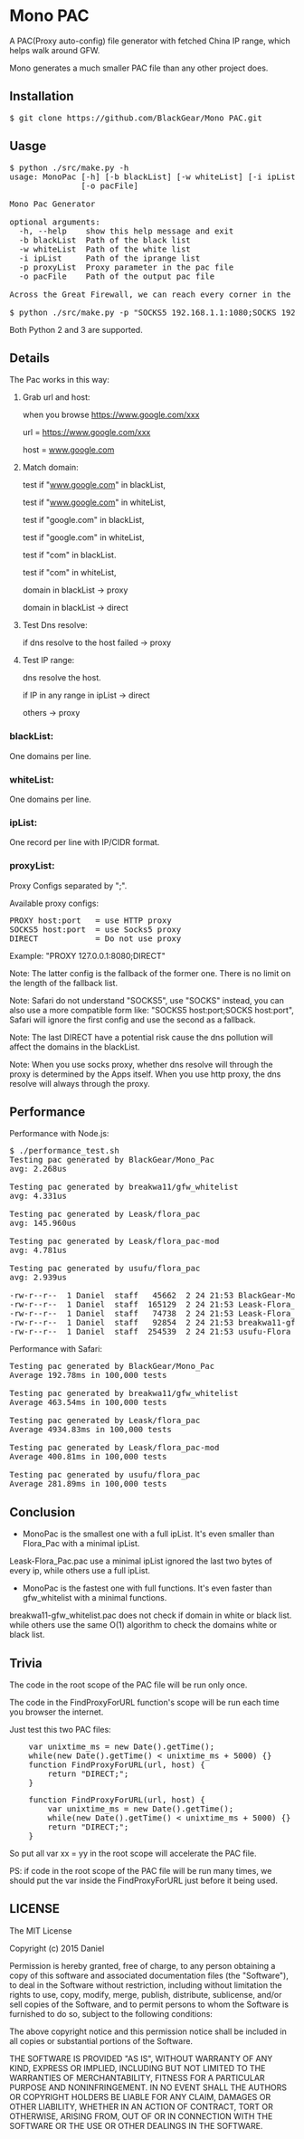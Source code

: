# Mono PAC

A PAC(Proxy auto-config) file generator with fetched China IP range, which helps walk around GFW.

Mono generates a much smaller PAC file than any other project does.

## Installation
<pre>
$ git clone https://github.com/BlackGear/Mono_PAC.git
</pre>

## Uasge
<pre>
$ python ./src/make.py -h
usage: MonoPac [-h] [-b blackList] [-w whiteList] [-i ipList] -p proxyList
               [-o pacFile]

Mono Pac Generator

optional arguments:
  -h, --help    show this help message and exit
  -b blackList  Path of the black list
  -w whiteList  Path of the white list
  -i ipList     Path of the iprange list
  -p proxyList  Proxy parameter in the pac file
  -o pacFile    Path of the output pac file

Across the Great Firewall, we can reach every corner in the world.

$ python ./src/make.py -p "SOCKS5 192.168.1.1:1080;SOCKS 192.168.1.1:1080" -o ./proxy.pac
</pre>
Both Python 2 and 3 are supported.

## Details

The Pac works in this way:

1. Grab url and host:

    when you browse https://www.google.com/xxx

    url = https://www.google.com/xxx

    host = www.google.com

2. Match domain:

    test if "www.google.com" in blackList,

    test if "www.google.com" in whiteList,

    test if     "google.com" in blackList,

    test if     "google.com" in whiteList,

    test if            "com" in blackList.

    test if            "com" in whiteList,

    domain in blackList -> proxy

    domain in blackList -> direct

3. Test Dns resolve:

    if dns resolve to the host failed -> proxy

4. Test IP range:

    dns resolve the host.

    if IP in any range in ipList -> direct

    others -> proxy

### blackList:

One domains per line.

### whiteList:

One domains per line.

### ipList:

One record per line with IP/CIDR format.

### proxyList:

Proxy Configs separated by ";".

Available proxy configs:
<pre>
PROXY host:port   = use HTTP proxy
SOCKS5 host:port  = use Socks5 proxy
DIRECT            = Do not use proxy
</pre>

Example: "PROXY 127.0.0.1:8080;DIRECT"

Note: The latter config is the fallback of the former one. There is no limit on the length of the fallback list.

Note: Safari do not understand "SOCKS5", use "SOCKS" instead, you can also use a more compatible form like: "SOCKS5 host:port;SOCKS host:port", Safari will ignore the first config and use the second as a fallback.

Note: The last DIRECT have a potential risk cause the dns pollution will affect the domains in the blackList.

Note: When you use socks proxy, whether dns resolve will through the proxy is determined by the Apps itself. When you use http proxy, the dns resolve will always through the proxy.

## Performance
Performance with Node.js:
<pre>
$ ./performance_test.sh
Testing pac generated by BlackGear/Mono_Pac
avg: 2.268us

Testing pac generated by breakwa11/gfw_whitelist
avg: 4.331us

Testing pac generated by Leask/flora_pac
avg: 145.960us

Testing pac generated by Leask/flora_pac-mod
avg: 4.781us

Testing pac generated by usufu/flora_pac
avg: 2.939us

-rw-r--r--  1 Daniel  staff   45662  2 24 21:53 BlackGear-Mono_Pac.pac
-rw-r--r--  1 Daniel  staff  165129  2 24 21:53 Leask-Flora_Pac-mod.pac
-rw-r--r--  1 Daniel  staff   74738  2 24 21:53 Leask-Flora_Pac.pac
-rw-r--r--  1 Daniel  staff   92854  2 24 21:53 breakwa11-gfw_whitelist.pac
-rw-r--r--  1 Daniel  staff  254539  2 24 21:53 usufu-Flora_Pac.pac
</pre>

Performance with Safari:
<pre>
Testing pac generated by BlackGear/Mono_Pac
Average 192.78ms in 100,000 tests

Testing pac generated by breakwa11/gfw_whitelist
Average 463.54ms in 100,000 tests

Testing pac generated by Leask/flora_pac
Average 4934.83ms in 100,000 tests

Testing pac generated by Leask/flora_pac-mod
Average 400.81ms in 100,000 tests

Testing pac generated by usufu/flora_pac
Average 281.89ms in 100,000 tests
</pre>

## Conclusion

- MonoPac is the smallest one with a full ipList. It's even smaller than Flora_Pac with a minimal ipList.

Leask-Flora_Pac.pac use a minimal ipList ignored the last two bytes of every ip, while others use a full ipList.

- MonoPac is the fastest one with full functions. It's even faster than gfw_whitelist with a minimal functions.

breakwa11-gfw_whitelist.pac does not check if domain in white or black list. while others use the same O(1) algorithm to check the domains white or black list.

## Trivia

The code in the root scope of the PAC file will be run only once.

The code in the FindProxyForURL function's scope will be run each time you browser the internet.

Just test this two PAC files:

<pre>
    var unixtime_ms = new Date().getTime();
    while(new Date().getTime() &lt; unixtime_ms + 5000) {}
    function FindProxyForURL(url, host) {
        return "DIRECT;";
    }
</pre>

<pre>
    function FindProxyForURL(url, host) {
        var unixtime_ms = new Date().getTime();
        while(new Date().getTime() &lt; unixtime_ms + 5000) {}
        return "DIRECT;";
    }
</pre>

So put all var xx = yy in the root scope will accelerate the PAC file.

PS: if code in the root scope of the PAC file will be run many times, we should put the var inside the FindProxyForURL just before it being used.

## LICENSE
The MIT License

Copyright (c) 2015 Daniel

Permission is hereby granted, free of charge, to any person obtaining a copy
of this software and associated documentation files (the "Software"), to deal
in the Software without restriction, including without limitation the rights
to use, copy, modify, merge, publish, distribute, sublicense, and/or sell
copies of the Software, and to permit persons to whom the Software is
furnished to do so, subject to the following conditions:

The above copyright notice and this permission notice shall be included in
all copies or substantial portions of the Software.

THE SOFTWARE IS PROVIDED "AS IS", WITHOUT WARRANTY OF ANY KIND, EXPRESS OR
IMPLIED, INCLUDING BUT NOT LIMITED TO THE WARRANTIES OF MERCHANTABILITY,
FITNESS FOR A PARTICULAR PURPOSE AND NONINFRINGEMENT. IN NO EVENT SHALL THE
AUTHORS OR COPYRIGHT HOLDERS BE LIABLE FOR ANY CLAIM, DAMAGES OR OTHER
LIABILITY, WHETHER IN AN ACTION OF CONTRACT, TORT OR OTHERWISE, ARISING FROM,
OUT OF OR IN CONNECTION WITH THE SOFTWARE OR THE USE OR OTHER DEALINGS IN
THE SOFTWARE.
